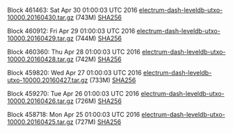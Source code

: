 Block 461463: Sat Apr 30 01:00:03 UTC 2016 [electrum-dash-leveldb-utxo-10000.20160430.tar.gz](https://transfer.sh/ovrtG/electrum-dash-leveldb-utxo-10000.20160430.tar.gz) (743M) [SHA256](https://transfer.sh/XOnF/electrum-dash-leveldb-utxo-10000.20160430.tar.gz.sha256)

Block 460912: Fri Apr 29 01:00:03 UTC 2016 [electrum-dash-leveldb-utxo-10000.20160429.tar.gz](https://transfer.sh/wOh2Z/electrum-dash-leveldb-utxo-10000.20160429.tar.gz) (744M) [SHA256](https://transfer.sh/10qclx/electrum-dash-leveldb-utxo-10000.20160429.tar.gz.sha256)

Block 460360: Thu Apr 28 01:00:03 UTC 2016 [electrum-dash-leveldb-utxo-10000.20160428.tar.gz](https://transfer.sh/MbPai/electrum-dash-leveldb-utxo-10000.20160428.tar.gz) (742M) [SHA256](https://transfer.sh/HuNeM/electrum-dash-leveldb-utxo-10000.20160428.tar.gz.sha256)

Block 459820: Wed Apr 27 01:00:03 UTC 2016 [electrum-dash-leveldb-utxo-10000.20160427.tar.gz](https://transfer.sh/ynNcM/electrum-dash-leveldb-utxo-10000.20160427.tar.gz) (733M) [SHA256](https://transfer.sh/UyJNR/electrum-dash-leveldb-utxo-10000.20160427.tar.gz.sha256)

Block 459270: Tue Apr 26 01:00:03 UTC 2016 [electrum-dash-leveldb-utxo-10000.20160426.tar.gz](https://transfer.sh/4xyPs/electrum-dash-leveldb-utxo-10000.20160426.tar.gz) (726M) [SHA256](https://transfer.sh/9Bn5m/electrum-dash-leveldb-utxo-10000.20160426.tar.gz.sha256)

Block 458718: Mon Apr 25 01:00:03 UTC 2016 [electrum-dash-leveldb-utxo-10000.20160425.tar.gz](https://transfer.sh/zgeqP/electrum-dash-leveldb-utxo-10000.20160425.tar.gz) (727M) [SHA256](https://transfer.sh/UOzjp/electrum-dash-leveldb-utxo-10000.20160425.tar.gz.sha256)
